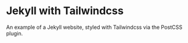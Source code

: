 # Jekyll with Tailwindcss

An example of a Jekyll website, styled with Tailwindcss via the PostCSS plugin.
